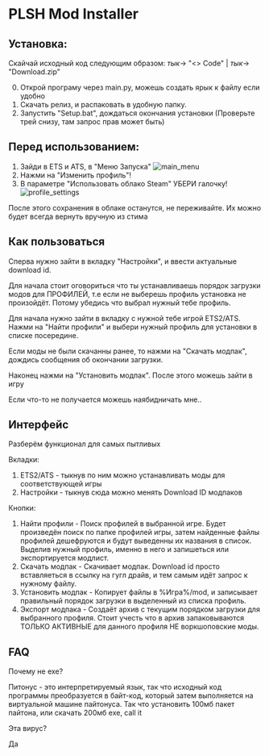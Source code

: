 # PLSH Mod Installer

## Установка:
Скайчай исходный код следующим образом: *тык*-> "<> Code" | *тык*-> "Download.zip"


0. Открой програму через main.py, можешь создать ярык к файлу если удобно
1. Скачать релиз, и распаковать в удобную папку.
2. Запустить "Setup.bat", дождаться окончания установки (Проверьте трей снизу, там запрос прав может быть)
## Перед использованием:
1. Зайди в ETS и ATS, в "Меню Запуска"
![main_menu](https://github.com/PurpureRose/PLSH-Trucks-Mod-Installer/assets/148472951/64c1f081-0c5e-4cb3-912e-84ac3ab68f48)
3. Нажми на "Изменить профиль"!
4. В параметре "Использовать облако Steam" УБЕРИ галочку!
![profile_settings](https://github.com/PurpureRose/PLSH-Trucks-Mod-Installer/assets/148472951/f8b0a82b-11dd-49da-97e3-45ba7eb33492)

После этого сохранения в облаке останутся, не переживайте. Их можно будет всегда вернуть вручную из стима
## Как пользоваться
Сперва нужно зайти в вкладку "Настройки", и ввести актуальные download id. 

Для начала стоит оговориться что ты устанавливаешь порядок загрузки модов для ПРОФИЛЕЙ, т.е если не выберешь профиль установка не произойдёт. Потому убедись что выбрал нужный тебе профиль.

Для начала нужно зайти в вкладку с нужной тебе игрой ETS2/ATS. Нажми на "Найти профили" и выбери нужный профиль для установки в списке посередине.

Если моды не были скачанны ранее, то нажми на "Скачать модпак", дождись сообщения об окончании загрузки.

Наконец нажми на "Установить модпак". После этого можешь зайти в игру

Если что-то не получается можешь наябидничать мне..

## Интерфейс
Разберём функционал для самых пытливых

Вкладки:

 1. ETS2/ATS - тыкнув по ним можно устанавливать моды для соответствующей игры
 2. Настройки - тыкнув сюда можно менять Download ID модпаков

Кнопки:

1. Найти профили - Поиск профилей в выбранной игре. Будет произведён поиск по папке профилей игры, затем найденные файлы профилей дешефруются и будут выведенны их названия в список. Выделив нужный профиль, именно в него и запишеться или экспортируется модлист.
2. Скачать модпак - Скачивает модпак. Download id просто вставляеться в ссылку на гугл драйв, и тем самым идёт запрос к нужному файлу.
3. Установить модпак - Копирует файлы в %Игра%/mod, и записывает правильный порядок загрузки в выделенный из списка профиль.
4. Экспорт модпака - Создаёт архив с текущим порядком загрузки для выбранного профиля. Стоит учесть что в архив запаковываются ТОЛЬКО АКТИВНЫЕ для данного профиля НЕ воркшоповские моды.

## FAQ

Почему не exe?

Питонус - это интерпретируемый язык, так что исходный код программы преобразуется в байт-код, который затем выполняется на виртуальной машине пайтонуса.
Так что установить 100мб пакет пайтона, или скачать 200мб exe, call it

Эта вирус?

Да
